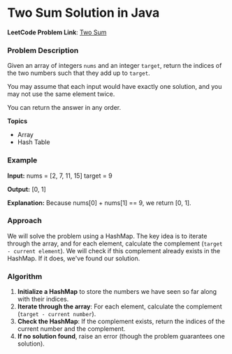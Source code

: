 # Two Sum Solution in Java
**LeetCode Problem Link**: [Two Sum](https://leetcode.com/problems/two-sum/)

### Problem Description

Given an array of integers `nums` and an integer `target`, return the indices of the two numbers such that they add up to `target`.

You may assume that each input would have exactly one solution, and you may not use the same element twice.

You can return the answer in any order.

**Topics**

- Array
- Hash Table

### Example
**Input:** nums = [2, 7, 11, 15] target = 9

**Output:** [0, 1]

**Explanation:** Because nums[0] + nums[1] == 9, we return [0, 1].

### Approach

We will solve the problem using a HashMap. The key idea is to iterate through the array, and for each element, calculate the complement (`target - current element`). We will check if this complement already exists in the HashMap. If it does, we've found our solution.

### Algorithm

1. **Initialize a HashMap** to store the numbers we have seen so far along with their indices.
2. **Iterate through the array**: For each element, calculate the complement (`target - current number`).
3. **Check the HashMap**: If the complement exists, return the indices of the current number and the complement.
4. **If no solution found**, raise an error (though the problem guarantees one solution).
